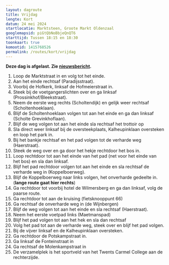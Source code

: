 ```yaml
---
layout: dagroute
title: Vrijdag
lengte: Kort
datum: 24 mei 2024
startlocatie: Marktsteen, Groote Markt Oldenzaal
googlemapsid: piGtQbNoBbjeQnQT6
starttijd: Tussen 18:15 en 18:30
toonkaart: true
komootid: 1415768526
permalink: /routes/kort/vrijdag
---
```


**Deze dag is afgelast. Zie [nieuwsbericht](/nieuws/vierde-dag-afgelast-in-verband-met-weersvoorspellingen/).**  

1.	Loop de Marktstraat in en volg tot het einde. 
2.	Aan het einde rechtsaf (Paradijsstraat). 
3.	Voorbij de Hofkerk, linksaf de Hofmeierstraat in. 
4.	Steek bij de voetgangerslichten over en ga linksaf (Prossinkhof/Bleekstraat). 
5.	Neem de eerste weg rechts (Scholtendijk) en gelijk weer rechtsaf (Scholtenhoeklaan). 
6.	Blijf de Scholtenhoeklaan volgen tot aan het einde en ga dan linksaf (Scholte Grevinkhoflaan). 
7.	Blijf de weg volgen tot aan het einde sla rechtsaf het trottoir op  
8.	Sla direct weer linksaf bij de oversteekplaats, Kalheupinklaan oversteken en loop het park in. 
9.	Bij het bankje rechtsaf en het pad volgen tot de verharde weg (Haerstraat). 
10.	Steek de weg over en ga door het hekje rechtdoor het bos in. 
11.	Loop rechtdoor tot aan het einde van het pad (net voor het einde van het bos) en sla dan linksaf. 
12.	Blijf het pad rechtdoor volgen tot aan het einde en sla rechtsaf de verharde weg in (Koppelboerweg). 
13.	Blijf de Koppelboerweg naar links volgen, het onverharde gedeelte in. (**lange route gaat hier rechts**) 
14.	Ga rechtdoor tot voorbij hotel de Wilmersberg en ga dan linksaf, volg de paarse route. 
15.	Ga rechtdoor tot aan de kruising (fietsknooppunt 66)  
16.	Ga rechtsaf de onverharde weg in (de Wijnbergen) 
17.	Blijf de weg volgen tot aan het einde en sla rechtsaf (Haerstraat).  
18.	Neem het eerste voetpad links (Maetmanspad) 
19.	Blijf het pad volgen tot aan het hek en sla dan rechtsaf 
20.	Volg het pad tot aan de verharde weg, steek over en blijf het pad volgen. 
21.	Bij de vijver linksaf en  de Kalheupinklaan oversteken. 
22.	Ga rechtdoor de Potskampstraat in. 
23.	Ga linksaf de Fonteinstraat in 
24.	Ga rechtsaf de Molenkampstraat in 
25.	De verzamelplek is het sportveld van het Twents Carmel College aan de rechterzijde.  